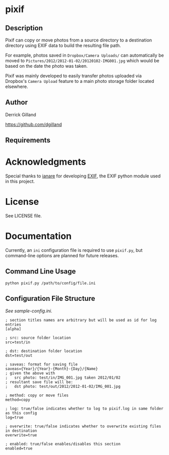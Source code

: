 # pixif

## Description

Pixif can copy or move photos from a source directory to a destination directory using EXIF data to build the resulting file path.

For example, photos saved in `Dropbox/Camera Uploads/` can automatically be moved to `Pictures/2012/2012-01-02/20120102-IMG001.jpg` which would be based on the date the photo was taken.

Pixif was mainly developed to easily transfer photos uploaded via Dropbox's `Camera Upload` feature to a main photo storage folder located elsewhere.

## Author

Derrick Gilland

<https://github.com/dgilland>

## Requirements

# Acknowledgments

Special thanks to [ianare](http://ianare.users.sourceforge.net) for developing [EXIF](http://sourceforge.net/projects/exif-py), the EXIF python module used in this project.

# License

See LICENSE file.

# Documentation

Currently, an `ini` configuration file is required to use `pixif.py`, but command-line options are planned for future releases.

## Command Line Usage

    python pixif.py /path/to/config/file.ini

## Configuration File Structure

_See sample-config.ini._

    ; section titles names are arbitrary but will be used as id for log entries
    [alpha]

    ; src: source folder location
    src=test/in

    ; dst: destination folder location
    dst=test/out

    ; saveas: format for saving file
    saveas={Year}/{Year}-{Month}-{Day}/{Name}
    ; given the above with
    ;   src photo: test/in/IMG_001.jpg taken 2012/01/02
    ; resultant save file will be:
    ;   dst photo: test/out/2012/2012-01-02/IMG_001.jpg

    ; method: copy or move files
    method=copy

    ; log: true/false indicates whether to log to pixif.log in same folder as this config
    log=true

    ; overwrite: true/false indicates whether to overwrite existing files in destination
    overwrite=true

    ; enabled: true/false enables/disables this section
    enabled=true
